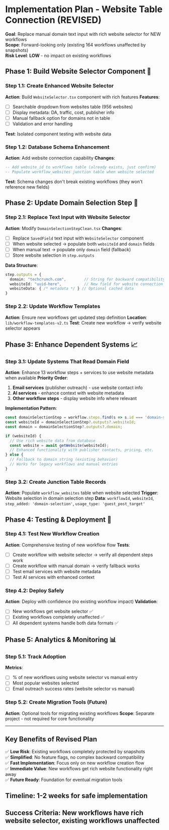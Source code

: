 # Implementation Plan - Website Table Connection (REVISED)

**Goal**: Replace manual domain text input with rich website selector for NEW workflows  
**Scope**: Forward-looking only (existing 164 workflows unaffected by snapshots)  
**Risk Level**: **LOW** - no impact on existing workflows

## Phase 1: Build Website Selector Component 🔧

### Step 1.1: Create Enhanced Website Selector
**Action**: Build `WebsiteSelector.tsx` component with rich features
**Features**:
- [ ] Searchable dropdown from websites table (956 websites)
- [ ] Display metadata: DA, traffic, cost, publisher info
- [ ] Manual fallback option for domains not in table
- [ ] Validation and error handling

**Test**: Isolated component testing with website data

### Step 1.2: Database Schema Enhancement
**Action**: Add website connection capability
**Changes**:
```sql
-- Add website_id to workflows table (already exists, just confirm)
-- Populate workflow_websites junction table when website selected
```

**Test**: Schema changes don't break existing workflows (they won't reference new fields)

## Phase 2: Update Domain Selection Step 📝

### Step 2.1: Replace Text Input with Website Selector  
**Action**: Modify `DomainSelectionStepClean.tsx`
**Changes**:
- [ ] Replace `SavedField` text input with `WebsiteSelector` component
- [ ] When website selected → populate both `websiteId` and `domain` fields
- [ ] When manual text → populate only `domain` field (fallback)
- [ ] Store website selection in `step.outputs`

**Data Structure**:
```typescript
step.outputs = {
  domain: "techcrunch.com",        // String for backward compatibility
  websiteId: "uuid-here",          // New field for website connection
  websiteData: { /* metadata */ } // Optional cached data
}
```

### Step 2.2: Update Workflow Templates
**Action**: Ensure new workflows get updated step definition
**Location**: `lib/workflow-templates-v2.ts`
**Test**: Create new workflow → verify website selector appears

## Phase 3: Enhance Dependent Systems 📈

### Step 3.1: Update Systems That Read Domain Field
**Action**: Enhance 13 workflow steps + services to use website metadata when available
**Priority Order**:
1. **Email services** (publisher outreach) - use website contact info
2. **AI services** - enhance context with website metadata  
3. **Other workflow steps** - display website info where relevant

**Implementation Pattern**:
```typescript
const domainSelectionStep = workflow.steps.find(s => s.id === 'domain-selection');
const websiteId = domainSelectionStep?.outputs?.websiteId;
const domain = domainSelectionStep?.outputs?.domain;

if (websiteId) {
  // Use rich website data from database
  const website = await getWebsite(websiteId);
  // Enhanced functionality with publisher contacts, pricing, etc.
} else {
  // Fallback to domain string (existing behavior)
  // Works for legacy workflows and manual entries
}
```

### Step 3.2: Create Junction Table Records
**Action**: Populate `workflow_websites` table when website selected
**Trigger**: Website selection in domain selection step
**Data**: `workflowId`, `websiteId`, `step_added: 'domain-selection'`, `usage_type: 'guest_post_target'`

## Phase 4: Testing & Deployment 🧪

### Step 4.1: Test New Workflow Creation
**Action**: Comprehensive testing of new workflow flow
**Tests**:
- [ ] Create workflow with website selector → verify all dependent steps work
- [ ] Create workflow with manual domain → verify fallback works
- [ ] Test email services with website metadata
- [ ] Test AI services with enhanced context

### Step 4.2: Deploy Safely
**Action**: Deploy with confidence (no existing workflow impact)
**Validation**:
- [ ] New workflows get website selector ✅
- [ ] Existing workflows completely unaffected ✅  
- [ ] All dependent systems handle both data formats ✅

## Phase 5: Analytics & Monitoring 📊

### Step 5.1: Track Adoption
**Metrics**:
- [ ] % of new workflows using website selector vs manual entry
- [ ] Most popular websites selected
- [ ] Email outreach success rates (website selector vs manual)

### Step 5.2: Create Migration Tools (Future)
**Action**: Optional tools for migrating existing workflows
**Scope**: Separate project - not required for core functionality

---

## Key Benefits of Revised Plan

✅ **Low Risk**: Existing workflows completely protected by snapshots  
✅ **Simplified**: No feature flags, no complex backward compatibility  
✅ **Fast Implementation**: Focus only on new workflow creation flow  
✅ **Immediate Value**: New workflows get rich website functionality right away  
✅ **Future Ready**: Foundation for eventual migration tools

## Timeline: 1-2 weeks for safe implementation
## Success Criteria: New workflows have rich website selector, existing workflows unaffected